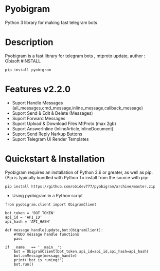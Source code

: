 # Pyobigram
Python 3 library for making fast telegram bots
# Description
Pyobigram is a fast library for telegram bots , mtproto update, author : Obisoft
#INSTALL 
```
pip install pyobigram
```
# Features v2.2.0
- Suport Handle Messages (all_messages,cmd_message,inline_message,callback_message)
- Suport Send & Edit & Delete (Messages)
- Suport Forward Messages
- Suport Upload & Download Files MtProto (max 2gb)
- Suport AnswerInline (InlineArticle,InlineDocument)
- Suport Send Reply Narkup Buttons
- Suport Telegram UI Render Templates
# Quickstart & Installation
Pyobigram requires an installation of Python 3.6 or greater, as well as pip. (Pip is typically bundled with Python 
To install from the source with pip:
```
pip install https://github.com/obidev777/pyobigram/archive/master.zip
```
- Using pyobigram in a Python script
```
from pyobigram.client import ObigramClient

bot_token = 'BOT_TOKEN'
api_id = 'API_ID'
api_hash = 'API_HASH'

def message_handle(update,bot:ObigramClient):
	#TODO message handle functions
	pass

if __name__ == '__main__':
    bot = ObigramClient(bot_token,api_id=api_id,api_hash=api_hash)
    bot.onMessage(message_handle)
    print('bot is runing!')
    bot.run()
```
